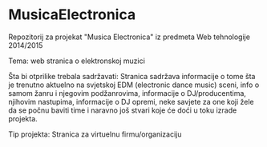 # MusicaElectronica
Repozitorij za projekat "Musica Electronica" iz predmeta Web tehnologije 2014/2015

Tema: web stranica o elektronskoj muzici 

Šta bi otprilike trebala sadržavati: Stranica sadržava informacije o tome šta je trenutno aktuelno na svjetskoj EDM (electronic dance music) 
sceni, info o samom žanru i njegovim podžanrovima, informacije o DJ/producentima, njihovim nastupima, informacije o DJ opremi, neke savjete za one koji žele da 
se počnu baviti time i naravno još stvari koje će doći u toku izrade projekta.

Tip projekta: Stranica za virtuelnu firmu/organizaciju